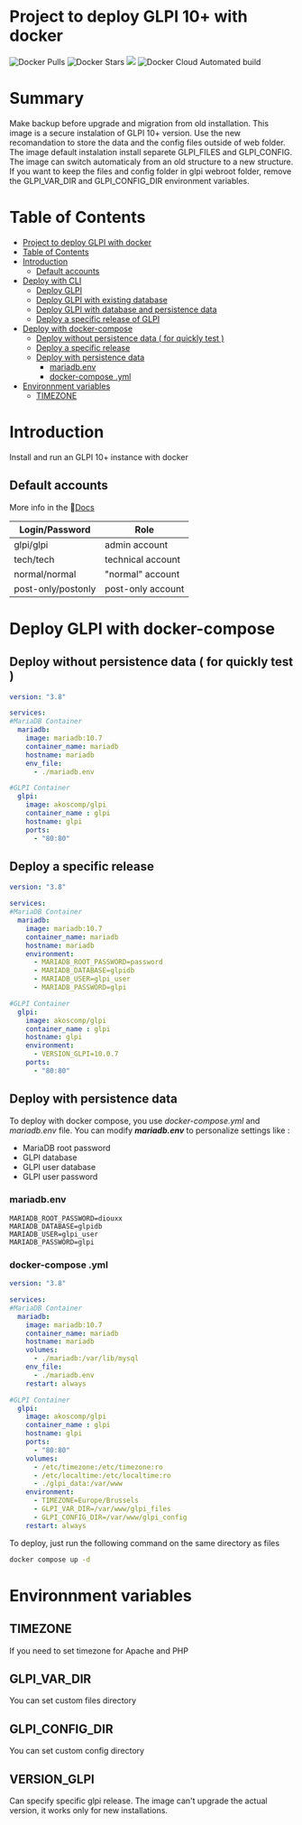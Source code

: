 # Project to deploy GLPI 10+ with docker

![Docker Pulls](https://img.shields.io/docker/pulls/akoscomp/glpi) ![Docker Stars](https://img.shields.io/docker/stars/akoscomp/glpi) [![](https://images.microbadger.com/badges/image/akoscomp/glpi.svg)](http://microbadger.com/images/akoscomp/glpi "Get your own image badge on microbadger.com") ![Docker Cloud Automated build](https://img.shields.io/docker/cloud/automated/akoscomp/glpi)

# Summary
Make backup before upgrade and migration from old installation.
This image is a secure instalation of GLPI 10+ version. Use the new recomandation to store the data and the config files outside of web folder.
The image default instalation install separete GLPI_FILES and GLPI_CONFIG. The image can switch automaticaly from an old structure to a new structure.
If you want to keep the files and config folder in glpi webroot folder, remove the GLPI_VAR_DIR and GLPI_CONFIG_DIR environment variables.

# Table of Contents
- [Project to deploy GLPI with docker](#project-to-deploy-glpi-with-docker)
- [Table of Contents](#table-of-contents)
- [Introduction](#introduction)
  - [Default accounts](#default-accounts)
- [Deploy with CLI](#deploy-with-cli)
  - [Deploy GLPI](#deploy-glpi)
  - [Deploy GLPI with existing database](#deploy-glpi-with-existing-database)
  - [Deploy GLPI with database and persistence data](#deploy-glpi-with-database-and-persistence-data)
  - [Deploy a specific release of GLPI](#deploy-a-specific-release-of-glpi)
- [Deploy with docker-compose](#deploy-with-docker-compose)
  - [Deploy without persistence data ( for quickly test )](#deploy-without-persistence-data--for-quickly-test-)
  - [Deploy a specific release](#deploy-a-specific-release)
  - [Deploy with persistence data](#deploy-with-persistence-data)
    - [mariadb.env](#mariadbenv)
    - [docker-compose .yml](#docker-compose-yml)
- [Environnment variables](#environnment-variables)
  - [TIMEZONE](#timezone)

# Introduction

Install and run an GLPI 10+ instance with docker

## Default accounts

More info in the 📄[Docs](https://glpi-install.readthedocs.io/en/latest/install/wizard.html#end-of-installation)

| Login/Password     	| Role              	|
|--------------------	|-------------------	|
| glpi/glpi          	| admin account     	|
| tech/tech          	| technical account 	|
| normal/normal      	| "normal" account  	|
| post-only/postonly 	| post-only account 	|


# Deploy GLPI with docker-compose

## Deploy without persistence data ( for quickly test )
```yaml
version: "3.8"

services:
#MariaDB Container
  mariadb:
    image: mariadb:10.7
    container_name: mariadb
    hostname: mariadb
    env_file:
      - ./mariadb.env

#GLPI Container
  glpi:
    image: akoscomp/glpi
    container_name : glpi
    hostname: glpi
    ports:
      - "80:80"
```

## Deploy a specific release

```yaml
version: "3.8"

services:
#MariaDB Container
  mariadb:
    image: mariadb:10.7
    container_name: mariadb
    hostname: mariadb
    environment:
      - MARIADB_ROOT_PASSWORD=password
      - MARIADB_DATABASE=glpidb
      - MARIADB_USER=glpi_user
      - MARIADB_PASSWORD=glpi

#GLPI Container
  glpi:
    image: akoscomp/glpi
    container_name : glpi
    hostname: glpi
    environment:
      - VERSION_GLPI=10.0.7
    ports:
      - "80:80"
```

## Deploy with persistence data

To deploy with docker compose, you use *docker-compose.yml* and *mariadb.env* file.
You can modify **_mariadb.env_** to personalize settings like :

* MariaDB root password
* GLPI database
* GLPI user database
* GLPI user password


### mariadb.env
```
MARIADB_ROOT_PASSWORD=diouxx
MARIADB_DATABASE=glpidb
MARIADB_USER=glpi_user
MARIADB_PASSWORD=glpi
```

### docker-compose .yml
```yaml
version: "3.8"

services:
#MariaDB Container
  mariadb:
    image: mariadb:10.7
    container_name: mariadb
    hostname: mariadb
    volumes:
      - ./mariadb:/var/lib/mysql
    env_file:
      - ./mariadb.env
    restart: always

#GLPI Container
  glpi:
    image: akoscomp/glpi
    container_name : glpi
    hostname: glpi
    ports:
      - "80:80"
    volumes:
      - /etc/timezone:/etc/timezone:ro
      - /etc/localtime:/etc/localtime:ro
      - ./glpi_data:/var/www
    environment:
      - TIMEZONE=Europe/Brussels
      - GLPI_VAR_DIR=/var/www/glpi_files
      - GLPI_CONFIG_DIR=/var/www/glpi_config
    restart: always
```

To deploy, just run the following command on the same directory as files

```sh
docker compose up -d
```

# Environnment variables

## TIMEZONE
If you need to set timezone for Apache and PHP

## GLPI_VAR_DIR
You can set custom files directory

## GLPI_CONFIG_DIR
You can set custom config directory

## VERSION_GLPI
Can specify specific glpi release.
The image can't upgrade the actual version, it works only for new installations.
